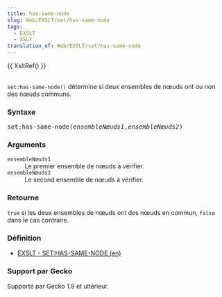 ```yaml
---
title: has-same-node
slug: Web/EXSLT/set/has-same-node
tags:
  - EXSLT
  - XSLT
translation_of: Web/EXSLT/set/has-same-node
---
```

<p>{{ XsltRef() }}</p>

<p><br>
 <code>set:has-same-node()</code> détermine si deux ensembles de nœuds ont ou non des nœuds communs.</p>

<h3 id="Syntaxe">Syntaxe</h3>

<pre class="eval">set:has-same-node(<em>ensembleNœuds1</em>,<em>ensembleNœuds2</em>)
</pre>

<h3 id="Arguments">Arguments</h3>

<dl>
 <dt><code>ensembleNœuds1</code></dt>
 <dd>Le premier ensemble de nœuds à vérifier.</dd>
 <dt><code>ensembleNœuds2</code></dt>
 <dd>Le second ensemble de nœuds à vérifier.</dd>
</dl>

<h3 id="Retourne">Retourne</h3>

<p><code>true</code> si les deux ensembles de nœuds ont des nœuds en commun, <code>false</code> dans le cas contraire.</p>

<h3 id="D.C3.A9finition">Définition</h3>

<ul>
 <li><a class="external" href="http://www.exslt.org/set/functions/has-same-node/">EXSLT - SET:HAS-SAME-NODE (en)</a></li>
</ul>

<h3 id="Support_par_Gecko">Support par Gecko</h3>

<p>Supporté par Gecko 1.9 et ultérieur.</p>
